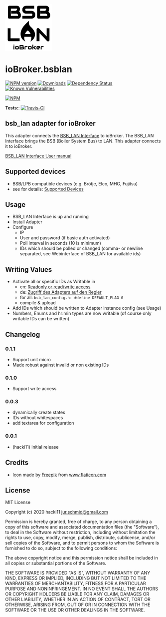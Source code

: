 ![Logo](admin/bsblan.png)
# ioBroker.bsblan

[![NPM version](http://img.shields.io/npm/v/iobroker.bsblan.svg)](https://www.npmjs.com/package/iobroker.bsblan)
[![Downloads](https://img.shields.io/npm/dm/iobroker.bsblan.svg)](https://www.npmjs.com/package/iobroker.bsblan)
[![Dependency Status](https://img.shields.io/david/hacki11/iobroker.bsblan.svg)](https://david-dm.org/hacki11/iobroker.bsblan)
[![Known Vulnerabilities](https://snyk.io/test/github/hacki11/ioBroker.bsblan/badge.svg)](https://snyk.io/test/github/hacki11/ioBroker.bsblan)

[![NPM](https://nodei.co/npm/iobroker.bsblan.png?downloads=true)](https://nodei.co/npm/iobroker.bsblan/)

**Tests:**: [![Travis-CI](http://img.shields.io/travis/hacki11/ioBroker.bsblan/master.svg)](https://travis-ci.org/hacki11/ioBroker.bsblan)

## bsb_lan adapter for ioBroker

This adapter connects the [BSB_LAN Interface](https://github.com/fredlcore/bsb_lan) to ioBroker.
The BSB_LAN Interface brings the BSB (Boiler System Bus) to LAN. This adapter connects it to ioBroker.

[BSB_LAN Interface User manual](https://github.com/1coderookie/BSB-LPB-LAN)

## Supported devices
- BSB/LPB compatible devices (e.g. Brötje, Elco, MHG, Fujitsu)
- see for details: [Supported Devices](https://github.com/1coderookie/BSB-LPB-LAN)

## Usage
- BSB_LAN Interface is up and running
- Install Adapter
- Configure 
    - IP
    - User and password (if basic auth activated)
    - Poll interval in seconds (10 is minimum)
    - IDs which should be polled or changed (comma- or newline separated, see Webinterface of BSB_LAN for available ids)

## Writing Values
- Activate all or specific IDs as Writable in 
  * en: [Readonly or read/write access](https://1coderookie.github.io/BSB-LPB-LAN_EN/chap05.html)
  * de: [Zugriff des Adapters auf den Regler](https://1coderookie.github.io/BSB-LPB-LAN/kap05.html)
  * for all: `bsb_lan_config.h: #define DEFAULT_FLAG 0`
  * compile & upload 
- Add IDs which should be written to Adapter instance config (see Usage)
- Numbers, Enums and hr:min types are now writable (of course only writable IDs can be written)

## Changelog
### 0.1.1
* Support unit micro
* Made robust against invalid or non existing IDs

### 0.1.0
* Support write access

### 0.0.3
* dynamically create states
* IDs without whitespaces
* add textarea for configuration

### 0.0.1
* (hacki11) initial release

## Credits
- Icon made by [Freepik](https://www.freepik.com/home) from www.flaticon.com

## License
MIT License

Copyright (c) 2020 hacki11 <jur.schmid@gmail.com>

Permission is hereby granted, free of charge, to any person obtaining a copy
of this software and associated documentation files (the "Software"), to deal
in the Software without restriction, including without limitation the rights
to use, copy, modify, merge, publish, distribute, sublicense, and/or sell
copies of the Software, and to permit persons to whom the Software is
furnished to do so, subject to the following conditions:

The above copyright notice and this permission notice shall be included in all
copies or substantial portions of the Software.

THE SOFTWARE IS PROVIDED "AS IS", WITHOUT WARRANTY OF ANY KIND, EXPRESS OR
IMPLIED, INCLUDING BUT NOT LIMITED TO THE WARRANTIES OF MERCHANTABILITY,
FITNESS FOR A PARTICULAR PURPOSE AND NONINFRINGEMENT. IN NO EVENT SHALL THE
AUTHORS OR COPYRIGHT HOLDERS BE LIABLE FOR ANY CLAIM, DAMAGES OR OTHER
LIABILITY, WHETHER IN AN ACTION OF CONTRACT, TORT OR OTHERWISE, ARISING FROM,
OUT OF OR IN CONNECTION WITH THE SOFTWARE OR THE USE OR OTHER DEALINGS IN THE
SOFTWARE.
